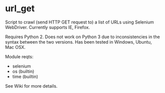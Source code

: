 url_get
=======

Script to crawl (send HTTP GET request to) a list of URLs using Selenium WebDriver. Currently supports IE, Firefox.

Requires Python 2. Does not work on Python 3 due to inconsistencies in the syntax between the two versions. Has been tested in Windows, Ubuntu, Mac OSX.

Module reqts:
- selenium
- os (builtin)
- time (builtin)

See Wiki for more details.
